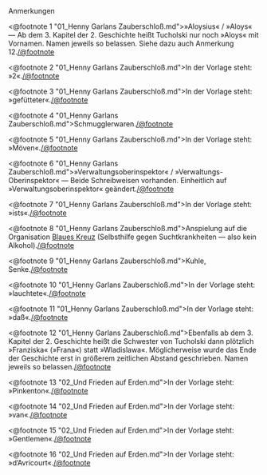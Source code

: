 <div class="anmerkungen">Anmerkungen</div>

<@footnote 1 "01_Henny Garlans Zauberschloß.md">»Aloysius« / »Aloys« — Ab dem 3. Kapitel der 2. Geschichte heißt Tucholski nur noch »Aloys« mit Vornamen. Namen jeweils so belassen. Siehe dazu auch Anmerkung 12.</@footnote>

<@footnote 2 "01_Henny Garlans Zauberschloß.md">In der Vorlage steht: »2«.</@footnote>

<@footnote 3 "01_Henny Garlans Zauberschloß.md">In der Vorlage steht: »gefütteter«.</@footnote>

<@footnote 4 "01_Henny Garlans Zauberschloß.md">Schmugglerwaren.</@footnote>

<@footnote 5 "01_Henny Garlans Zauberschloß.md">In der Vorlage steht: »Möven«.</@footnote>

<@footnote 6 "01_Henny Garlans Zauberschloß.md">»Verwaltungsoberinspektor« / »Verwaltungs-Oberinspektor« — Beide Schreibweisen vorhanden. Einheitlich auf »Verwaltungsoberinspektor« geändert.</@footnote>

<@footnote 7 "01_Henny Garlans Zauberschloß.md">In der Vorlage steht: »ists«.</@footnote>

<@footnote 8 "01_Henny Garlans Zauberschloß.md">Anspielung auf die Organisation <a href="https://de.wikipedia.org/wiki/Blaues_Kreuz">Blaues Kreuz</a> (Selbsthilfe gegen Suchtkrankheiten — also kein Alkohol).</@footnote>

<@footnote 9 "01_Henny Garlans Zauberschloß.md">Kuhle, Senke.</@footnote>

<@footnote 10 "01_Henny Garlans Zauberschloß.md">In der Vorlage steht: »lauchtete«.</@footnote>

<@footnote 11 "01_Henny Garlans Zauberschloß.md">In der Vorlage steht: »daß«.</@footnote>

<@footnote 12 "01_Henny Garlans Zauberschloß.md">Ebenfalls ab dem 3. Kapitel der 2. Geschichte heißt die Schwester von Tucholski dann plötzlich »Franziska« (»Frana«) statt »Wladislawa«. Möglicherweise wurde das Ende der Geschichte erst in größerem zeitlichen Abstand geschrieben. Namen jeweils so belassen.</@footnote>

<@footnote 13 "02_Und Frieden auf Erden.md">In der Vorlage steht: »Pinkenton«.</@footnote>

<@footnote 14 "02_Und Frieden auf Erden.md">In der Vorlage steht: »van«.</@footnote>

<@footnote 15 "02_Und Frieden auf Erden.md">In der Vorlage steht: »Gentlemen«.</@footnote>

<@footnote 16 "02_Und Frieden auf Erden.md">In der Vorlage steht: »d’Avricourt«.</@footnote>


